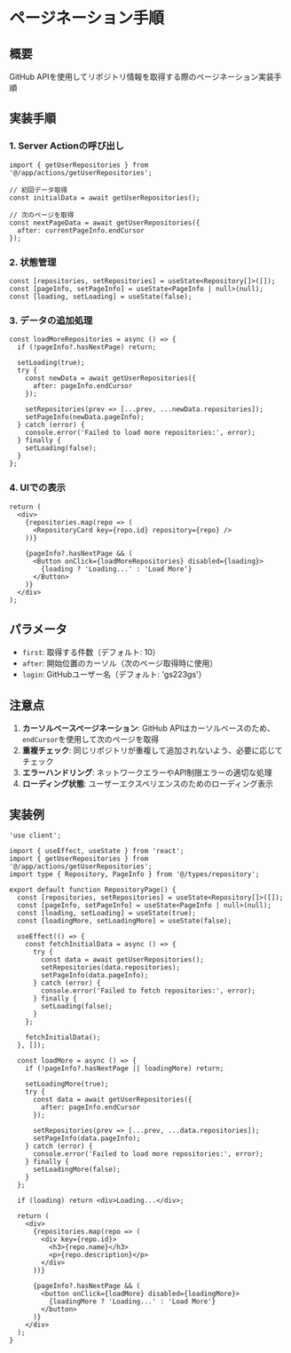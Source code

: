 # ページネーション手順

## 概要
GitHub APIを使用してリポジトリ情報を取得する際のページネーション実装手順

## 実装手順

### 1. Server Actionの呼び出し
```tsx
import { getUserRepositories } from '@/app/actions/getUserRepositories';

// 初回データ取得
const initialData = await getUserRepositories();

// 次のページを取得
const nextPageData = await getUserRepositories({
  after: currentPageInfo.endCursor
});
```

### 2. 状態管理
```tsx
const [repositories, setRepositories] = useState<Repository[]>([]);
const [pageInfo, setPageInfo] = useState<PageInfo | null>(null);
const [loading, setLoading] = useState(false);
```

### 3. データの追加処理
```tsx
const loadMoreRepositories = async () => {
  if (!pageInfo?.hasNextPage) return;
  
  setLoading(true);
  try {
    const newData = await getUserRepositories({
      after: pageInfo.endCursor
    });
    
    setRepositories(prev => [...prev, ...newData.repositories]);
    setPageInfo(newData.pageInfo);
  } catch (error) {
    console.error('Failed to load more repositories:', error);
  } finally {
    setLoading(false);
  }
};
```

### 4. UIでの表示
```tsx
return (
  <div>
    {repositories.map(repo => (
      <RepositoryCard key={repo.id} repository={repo} />
    ))}
    
    {pageInfo?.hasNextPage && (
      <Button onClick={loadMoreRepositories} disabled={loading}>
        {loading ? 'Loading...' : 'Load More'}
      </Button>
    )}
  </div>
);
```

## パラメータ

- `first`: 取得する件数（デフォルト: 10）
- `after`: 開始位置のカーソル（次のページ取得時に使用）
- `login`: GitHubユーザー名（デフォルト: 'gs223gs'）

## 注意点

1. **カーソルベースページネーション**: GitHub APIはカーソルベースのため、`endCursor`を使用して次のページを取得
2. **重複チェック**: 同じリポジトリが重複して追加されないよう、必要に応じてチェック
3. **エラーハンドリング**: ネットワークエラーやAPI制限エラーの適切な処理
4. **ローディング状態**: ユーザーエクスペリエンスのためのローディング表示

## 実装例

```tsx
'use client';

import { useEffect, useState } from 'react';
import { getUserRepositories } from '@/app/actions/getUserRepositories';
import type { Repository, PageInfo } from '@/types/repository';

export default function RepositoryPage() {
  const [repositories, setRepositories] = useState<Repository[]>([]);
  const [pageInfo, setPageInfo] = useState<PageInfo | null>(null);
  const [loading, setLoading] = useState(true);
  const [loadingMore, setLoadingMore] = useState(false);

  useEffect(() => {
    const fetchInitialData = async () => {
      try {
        const data = await getUserRepositories();
        setRepositories(data.repositories);
        setPageInfo(data.pageInfo);
      } catch (error) {
        console.error('Failed to fetch repositories:', error);
      } finally {
        setLoading(false);
      }
    };

    fetchInitialData();
  }, []);

  const loadMore = async () => {
    if (!pageInfo?.hasNextPage || loadingMore) return;
    
    setLoadingMore(true);
    try {
      const data = await getUserRepositories({
        after: pageInfo.endCursor
      });
      
      setRepositories(prev => [...prev, ...data.repositories]);
      setPageInfo(data.pageInfo);
    } catch (error) {
      console.error('Failed to load more repositories:', error);
    } finally {
      setLoadingMore(false);
    }
  };

  if (loading) return <div>Loading...</div>;

  return (
    <div>
      {repositories.map(repo => (
        <div key={repo.id}>
          <h3>{repo.name}</h3>
          <p>{repo.description}</p>
        </div>
      ))}
      
      {pageInfo?.hasNextPage && (
        <button onClick={loadMore} disabled={loadingMore}>
          {loadingMore ? 'Loading...' : 'Load More'}
        </button>
      )}
    </div>
  );
}
```